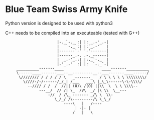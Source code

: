 # Blue Team Swiss Army Knife 

Python version is designed to be used with python3

C++ needs to be compiled into an executeable (tested with G++)

                           
                           |-._`-._ :| |: _.-'_.-|
                           |   `-._`:| |:`_.-'   |
                           |-------`-' '-'-------|
                           |------_.-. .-._------|
                           |  _.-'_.:| |:._`-._  |
                           |-'_.-'  :| |:  `-._`-|
         __________-------____                 ____-------__________
         \------____-------___--__---------__--___-------____------/
          \//////// / / / / / \   _-------_   / \ \ \ \ \ \\\\\\\\/
            \////-/-/------/_/_| /___   ___\ |_\_\------\-\-\\\\/
              --//// / /  /  //|| (O)\ /(O) ||\\  \  \ \ \\\\--
                   ---__/  // /| \_  /V\  _/ |\ \\  \__---
                       -//  / /\_ ------- _/\ \  \\-
                          \_/_/ /\---------/\ \_\_/
                              ----\   |   /----
                                   | -|- |
                                  /   |   \    

